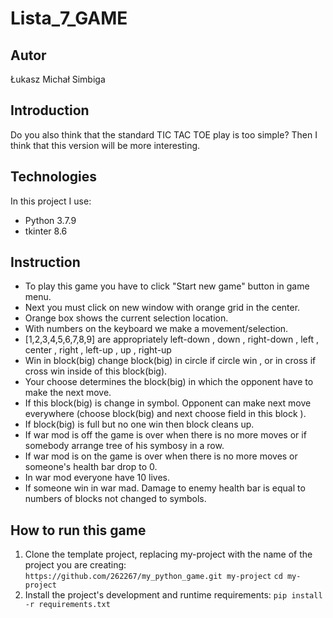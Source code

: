# Lista_7_GAME
## Autor
Łukasz Michał Simbiga
## Introduction
Do you also think that the standard TIC TAC TOE play is too simple?
Then I think that this version will be more interesting.
## Technologies
In this project I use:
* Python 3.7.9
* tkinter 8.6
## Instruction
* To play this game you have to click "Start new game" button in game menu. 
* Next you must click on new window with orange grid in the center.
* Orange box shows the current selection location.
* With numbers on the keyboard we make a movement/selection.
* [1,2,3,4,5,6,7,8,9] are appropriately left-down , down , right-down , left , center , right , left-up , up , right-up
* Win in block(big) change block(big) in circle if circle win , or in cross if cross win inside of this block(big).
* Your choose determines the block(big) in which the opponent have to make the next move.
* If this block(big) is change in symbol. Opponent can make next move everywhere (choose block(big) and next choose field in this block ).
* If block(big) is full but no one win then block cleans up.
* If war mod is off the game is over when there is no more moves or if somebody arrange tree of his symbosy in a row.
* If war mod is on the game is over when there is no more moves or someone's health bar drop to 0.
* In war mod everyone have 10 lives.
* If someone win in war mad. Damage to enemy health bar is equal to numbers of blocks not changed to symbols.
## How to run this game
1. Clone the template project, replacing my-project with the name of the project you are creating: 
`https://github.com/262267/my_python_game.git my-project`
`cd my-project `
2. Install the project's development and runtime requirements:
`pip install -r requirements.txt`
